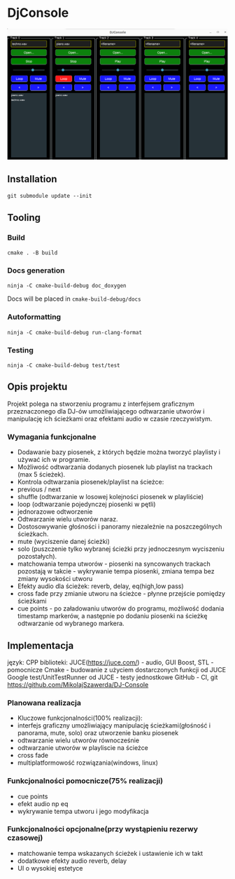# DjConsole

![](screenshot.png)

## Installation

```shell
git submodule update --init
```

## Tooling

### Build

```shell
cmake . -B build
```

### Docs generation
```shell
ninja -C cmake-build-debug doc_doxygen
```

Docs will be placed in `cmake-build-debug/docs`

### Autoformatting
```shell
ninja -C cmake-build-debug run-clang-format
```
### Testing
```shell
ninja -C cmake-build-debug test/test
```

## Opis projektu
Projekt polega na stworzeniu programu z interfejsem graficznym przeznaczonego dla DJ-ów umożliwiającego odtwarzanie utworów i manipulację ich ścieżkami oraz efektami audio w czasie rzeczywistym.

### Wymagania funkcjonalne
- Dodawanie bazy piosenek, z których będzie można tworzyć playlisty i używać ich w programie.
- Możliwość odtwarzania dodanych piosenek lub playlist na trackach (max 5 ścieżek).
- Kontrola odtwarzania piosenek/playlist na ścieżce:
- previous / next
- shuffle (odtwarzanie w losowej kolejności piosenek w playliście)
- loop (odtwarzanie pojedynczej piosenki w pętli)
- jednorazowe odtworzenie
- Odtwarzanie wielu utworów naraz.
- Dostosowywanie głośności i panoramy niezależnie na poszczególnych ścieżkach.
- mute (wyciszenie danej ścieżki)
- solo (puszczenie tylko wybranej ścieżki przy jednoczesnym wyciszeniu pozostałych).
- matchowania tempa utworów - piosenki na syncowanych trackach pozostają w takcie - wykrywanie tempa piosenki, zmiana tempa bez zmiany wysokości utworu
- Efekty audio dla ścieżek: reverb, delay, eq(high,low pass)
- cross fade przy zmianie utworu na ścieżce - płynne przejście pomiędzy ścieżkami
- cue points - po załadowaniu utworów do programu, możliwość dodania timestamp markerów, a następnie po dodaniu piosenki na ścieżkę odtwarzanie od wybranego markera.

## Implementacja
język: CPP
biblioteki:
JUCE(https://juce.com/) - audio, GUI
Boost, STL - pomocnicze
Cmake - budowanie z użyciem dostarczonych funkcji od JUCE
Google test/UnitTestRunner od JUCE - testy jednostkowe
GitHub - CI, git https://github.com/MikolajSzawerda/DJ-Console

### Planowana realizacja
- Kluczowe funkcjonalności(100% realizacji):
- interfejs graficzny umożliwiający manipulację ścieżkami(głośność i panorama, mute, solo) oraz utworzenie banku piosenek
- odtwarzanie wielu utworów równocześnie
- odtwarzanie utworów w playliscie na ścieżce
- cross fade
- multiplatformowość rozwiązania(windows, linux)

### Funkcjonalności pomocnicze(75% realizacji)
- cue points
- efekt audio np eq
- wykrywanie tempa utworu i jego modyfikacja

### Funkcjonalności opcjonalne(przy wystąpieniu rezerwy czasowej)
- matchowanie tempa wskazanych ścieżek i ustawienie ich w takt
- dodatkowe efekty audio reverb, delay
- UI o wysokiej estetyce
